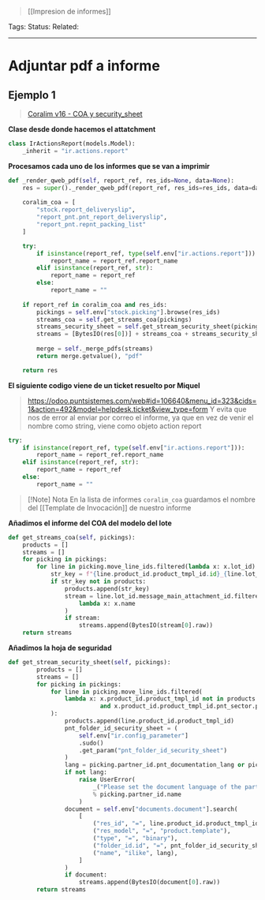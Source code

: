 > [[Impresion de informes]]

Tags: 
Status: 
Related: 

___

# Adjuntar pdf a informe

## Ejemplo 1
> [Coralim v16 - COA y security_sheet](https://github.com/puntsistemes/coralim_odoo/pull/61)

**Clase desde donde hacemos el attatchment**
```python
class IrActionsReport(models.Model):  
    _inherit = "ir.actions.report"  
```

**Procesamos cada uno de los informes que se van a imprimir**
```python
def _render_qweb_pdf(self, report_ref, res_ids=None, data=None):  
	res = super()._render_qweb_pdf(report_ref, res_ids=res_ids, data=data)  
	
	coralim_coa = [  
		"stock.report_deliveryslip",  
		"report_pnt.pnt_report_deliveryslip",  
		"report_pnt.repnt_packing_list"  
	]  

	try:
		if isinstance(report_ref, type(self.env["ir.actions.report"])):
			report_name = report_ref.report_name
		elif isinstance(report_ref, str):
			report_name = report_ref
		else:
			report_name = ""
	
	if report_ref in coralim_coa and res_ids:  
		pickings = self.env["stock.picking"].browse(res_ids)  
		streams_coa = self.get_streams_coa(pickings)  
		streams_security_sheet = self.get_stream_security_sheet(pickings)  
		streams = [BytesIO(res[0])] + streams_coa + streams_security_sheet  
		
		merge = self._merge_pdfs(streams)  
		return merge.getvalue(), "pdf"  

	return res  
```

**El siguiente codigo viene de un ticket resuelto por Miquel**
> https://odoo.puntsistemes.com/web#id=106640&menu_id=323&cids=1&action=492&model=helpdesk.ticket&view_type=form
> Y evita que nos de error al enviar por correo el informe, ya que en vez de venir el nombre como string, viene como objeto action report
```python
try:
	if isinstance(report_ref, type(self.env["ir.actions.report"])):
		report_name = report_ref.report_name
	elif isinstance(report_ref, str):
		report_name = report_ref
	else:
		report_name = ""
```


> [!Note] Nota
> En la lista de informes `coralim_coa` guardamos el nombre del [[Template de Invocación]] de nuestro informe

**Añadimos el informe del COA del modelo del lote**
```python
def get_streams_coa(self, pickings):  
	products = []  
	streams = []  
	for picking in pickings:  
		for line in picking.move_line_ids.filtered(lambda x: x.lot_id):  
			str_key = f"{line.product_id.product_tmpl_id.id}_{line.lot_id.id}"  
			if str_key not in products:  
				products.append(str_key)  
				stream = line.lot_id.message_main_attachment_id.filtered(  
					lambda x: x.name  
				)  
				if stream:  
					streams.append(BytesIO(stream[0].raw))  
	return streams  
```

**Añadimos la hoja de seguridad**
```python
def get_stream_security_sheet(self, pickings):  
        products = []  
        streams = []  
        for picking in pickings:  
            for line in picking.move_line_ids.filtered(  
                lambda x: x.product_id.product_tmpl_id not in products  
                          and x.product_id.product_tmpl_id.pnt_sector.pnt_print_security_sheet  
            ):  
                products.append(line.product_id.product_tmpl_id)  
                pnt_folder_id_security_sheet = (  
                    self.env["ir.config_parameter"]  
                    .sudo()  
                    .get_param("pnt_folder_id_security_sheet")  
                )  
                lang = picking.partner_id.pnt_documentation_lang or picking.partner_id.parent_id.pnt_documentation_lang  
                if not lang:  
                    raise UserError(  
                        _("Please set the document language of the partner %s")  
                        % picking.partner_id.name  
                    )  
                document = self.env["documents.document"].search(  
                    [  
                        ("res_id", "=", line.product_id.product_tmpl_id.id),  
                        ("res_model", "=", "product.template"),  
                        ("type", "=", "binary"),  
                        ("folder_id.id", "=", pnt_folder_id_security_sheet),  
                        ("name", "ilike", lang),  
                    ]  
                )  
                if document:  
                    streams.append(BytesIO(document[0].raw))  
        return streams
```